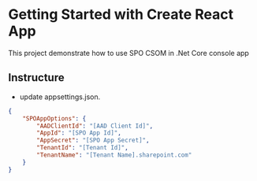 # Getting Started with Create React App

This project demonstrate how to use SPO CSOM in .Net Core console app

## Instructure

* update appsettings.json.
```JSON
{
    "SPOAppOptions": {
        "AADClientId": "[AAD Client Id]",
        "AppId": "[SPO App Id]",
        "AppSecret": "[SPO App Secret]",
        "TenantId": "[Tenant Id]",
        "TenantName": "[Tenant Name].sharepoint.com"
    }
}
```

